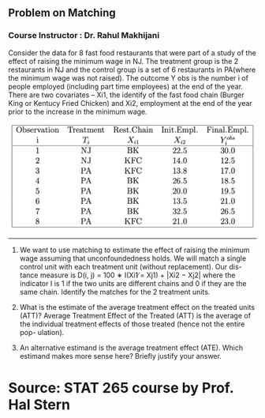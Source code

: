 ## Problem on Matching

### Course Instructor : Dr. Rahul Makhijani

Consider the data for 8 fast food restaurants that were part of a study of the effect of raising the minimum wage in NJ. The treatment group is the 2 restaurants in NJ and the control group is a set of 6 restaurants in PA(where the minimum wage was not raised). The outcome Y obs is the number i of people employed (including part time employees) at the end of the year. There are two covariates – Xi1, the identify of the fast food chain (Burger King or Kentucy Fried Chicken) and Xi2, employment at the end of the year prior to the increase in the minimum wage.


![plot](./source/Restaurant_data.png)

---

1. We want to use matching to estimate the effect of raising the minimum wage assuming that unconfoundedness holds. We will match a single control unit with each treatment unit (without replacement). Our dis- tance measure is D(i, j) = 100 ∗ I(Xi1 ̸= Xj1) + |Xi2 − Xj2| where the indicator I is 1 if the two units are different chains and 0 if they are the same chain. Identify the matches for the 2 treatment units.

2. What is the estimate of the average treatment effect on the treated units (ATT)?
Average Treatment Effect of the Treated (ATT) is the average of the individual treatment effects of those treated (hence not the entire pop- ulation).

3. An alternative estimand is the average treatment effect (ATE). Which estimand makes more sense here? Briefly justify your answer.


# Source: STAT 265 course by Prof. Hal Stern